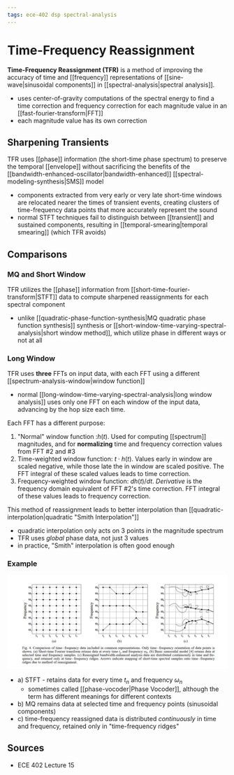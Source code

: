 ```yaml
---
tags: ece-402 dsp spectral-analysis
---
```


# Time-Frequency Reassignment

**Time-Frequency Reassignment (TFR)** is a method of improving the accuracy of time and [[frequency]] representations of [[sine-wave|sinusoidal components]] in [[spectral-analysis|spectral analysis]].

- uses center-of-gravity computations of the spectral energy to find a time correction and frequency correction for each magnitude value in an [[fast-fourier-transform|FFT]]
- each magnitude value has its own correction

## Sharpening Transients

TFR uses [[phase]] information (the short-time phase spectrum) to preserve the temporal [[envelope]] without sacrificing the benefits of the [[bandwidth-enhanced-oscillator|bandwidth-enhanced]] [[spectral-modeling-synthesis|SMS]] model

- components extracted from very early or very late short-time windows are relocated nearer the times of transient events, creating clusters of time-frequency data points that more accurately represent the sound
- normal STFT techniques fail to distinguish between [[transient]] and sustained components, resulting in [[temporal-smearing|temporal smearing]] (which TFR avoids)

## Comparisons

### MQ and Short Window

TFR utilizes the [[phase]] information from [[short-time-fourier-transform|STFT]] data to compute sharpened reassignments for each spectral component

- unlike [[quadratic-phase-function-synthesis|MQ quadratic phase function synthesis]] synthesis or [[short-window-time-varying-spectral-analysis|short window method]], which utilize phase in different ways or not at all

### Long Window

TFR uses **three** FFTs on input data, with each FFT using a different [[spectrum-analysis-window|window function]]

- normal [[long-window-time-varying-spectral-analysis|long window analysis]] uses only one FFT on each window of the input data, advancing by the hop size each time.

Each FFT has a different purpose:

1. "Normal" window function :$h(t)$. Used for computing [[spectrum]] magnitudes, and for **normalizing** time and frequency correction values from FFT #2 and #3
2. Time-weighted window function: $t \cdot h(t)$. Values early in window are scaled negative, while those late the in window are scaled positive. The FFT integral of these scaled values leads to time correction.
3. Frequency-weighted window function: $dh(t)/dt$. _Derivative_ is the frequency domain equivalent of FFT #2's time correction. FFT integral of these values leads to frequency correction.

This method of reassignment leads to better interpolation than [[quadratic-interpolation|quadratic "Smith Interpolation"]]

- quadratic interpolation only acts on 3 points in the magnitude spectrum
- TFR uses _global_ phase data, not just 3 values
- in practice, "Smith" interpolation is often good enough

### Example

![Time frequency reassignment comparison](../attachments/time-frequency-reassignment-comparison.png)

- a) STFT - retains data for every time $t_n$ and frequency $\omega_n$
  - sometimes called [[phase-vocoder|Phase Vocoder]], although the term has different meanings for different contexts
- b) MQ remains data at selected time and frequency points (sinusoidal components)
- c) time-frequency reassigned data is distributed _continuously_ in time and frequency, retained only in "time-frequency ridges"

## Sources

- ECE 402 Lecture 15
